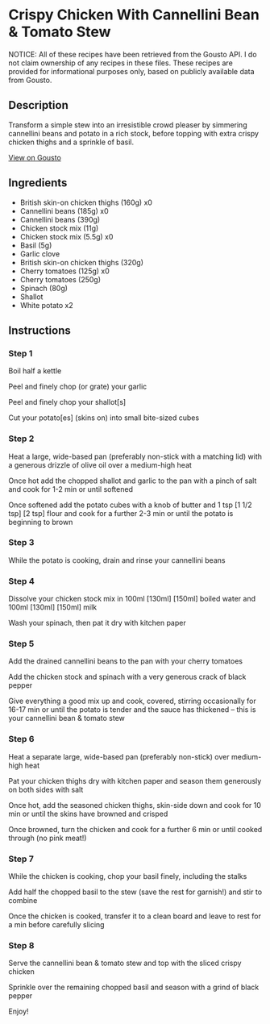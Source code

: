 # Crispy Chicken With Cannellini Bean & Tomato Stew

NOTICE: All of these recipes have been retrieved from the Gousto API. I do not claim ownership of any recipes in these files. These recipes are provided for informational purposes only, based on publicly available data from Gousto.

## Description

Transform a simple stew into an irresistible crowd pleaser by simmering cannellini beans and potato in a rich stock, before topping with extra crispy chicken thighs and a sprinkle of basil. 

[View on Gousto](https://www.gousto.co.uk/recipes/cookbook/crispy-chicken-with-cannellini-bean-tomato-stew)

## Ingredients

- British skin-on chicken thighs (160g) x0
- Cannellini beans (185g) x0
- Cannellini beans (390g)
- Chicken stock mix (11g)
- Chicken stock mix (5.5g) x0
- Basil (5g)
- Garlic clove
- British skin-on chicken thighs (320g)
- Cherry tomatoes (125g) x0
- Cherry tomatoes (250g)
- Spinach (80g)
- Shallot
- White potato x2

## Instructions


### Step 1

Boil half a kettle

Peel and finely chop (or grate) your garlic

Peel and finely chop your shallot[s]

Cut your potato[es] (skins on) into small bite-sized cubes


### Step 2

Heat a large, wide-based pan (preferably non-stick with a matching lid) with a generous drizzle of olive oil over a medium-high heat

Once hot add the chopped shallot and garlic to the pan with a pinch of salt and cook for 1-2 min or until softened

Once softened add the potato cubes with a knob of butter and 1 tsp <span class="text-purple">[1 1/2 tsp]</span> <span class="text-danger">[2 tsp]</span> flour and cook for a further 2-3 min or until the potato is beginning to brown


### Step 3

While the potato is cooking, drain and rinse your cannellini beans


### Step 4

Dissolve your chicken stock mix in 100ml <span class="text-purple">[130ml]</span> <span class="text-danger">[150ml]</span> boiled water and 100ml <span class="text-purple">[130ml]</span> <span class="text-danger">[150ml] </span>milk

Wash your spinach, then pat it dry with kitchen paper


### Step 5

Add the drained cannellini beans to the pan with your cherry tomatoes

Add the chicken stock and spinach with a very generous crack of black pepper

Give everything a good mix up and cook, covered, stirring occasionally for 16-17 min or until the potato is tender and the sauce has thickened – this is your cannellini bean & tomato stew


### Step 6

Heat a separate large, wide-based pan (preferably non-stick) over medium-high heat

Pat your chicken thighs dry with kitchen paper and season them generously on both sides with salt

Once hot, add the seasoned chicken thighs, skin-side down and cook for 10 min or until the skins have browned and crisped

Once browned, turn the chicken and cook for a further 6 min or until cooked through (no pink meat!)


### Step 7

While the chicken is cooking, chop your basil finely, including the stalks

Add half the chopped basil to the stew (save the rest for garnish!) and stir to combine

Once the chicken is cooked, transfer it to a clean board and leave to rest for a min before carefully slicing

### Step 8

Serve the cannellini bean & tomato stew and top with the sliced crispy chicken

Sprinkle over the remaining chopped basil and season with a grind of black pepper

Enjoy!

